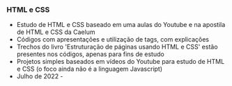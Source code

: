 ### HTML e CSS
 - Estudo de HTML e CSS baseado em uma aulas do Youtube e na apostila de HTML e CSS da Caelum
 - Códigos com apresentações e utilização de tags, com explicações
 - Trechos do livro 'Estruturação de páginas usando HTML e CSS' estão presentes nos códigos, apenas para fins de estudo
 - Projetos simples baseados em vídeos do Youtube para estudo de HTML e CSS (o foco ainda não é a linguagem Javascript)
 - Julho de 2022 - 
